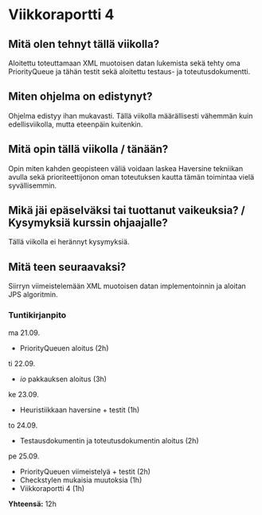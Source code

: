 # Viikkoraportti 4

## Mitä olen tehnyt tällä viikolla?

Aloitettu toteuttamaan XML muotoisen datan lukemista sekä tehty oma PriorityQueue ja tähän testit sekä aloitettu testaus- ja toteutusdokumentti.

## Miten ohjelma on edistynyt?

Ohjelma edistyy ihan mukavasti. Tällä viikolla määrällisesti vähemmän kuin edellisviikolla, mutta eteenpäin kuitenkin.

## Mitä opin tällä viikolla / tänään?

Opin miten kahden geopisteen väliä voidaan laskea Haversine tekniikan avulla sekä prioriteettijonon oman toteutuksen kautta tämän toimintaa vielä syvällisemmin.

## Mikä jäi epäselväksi tai tuottanut vaikeuksia? / Kysymyksiä kurssin ohjaajalle?

Tällä viikolla ei herännyt kysymyksiä.

## Mitä teen seuraavaksi?

Siirryn viimeistelemään XML muotoisen datan implementoinnin ja aloitan JPS algoritmin.

### Tuntikirjanpito

ma 21.09.
- PriorityQueuen aloitus (2h)

ti 22.09.
- _io_ pakkauksen aloitus (3h)

ke 23.09.
- Heuristiikkaan haversine + testit (1h)

to 24.09.
- Testausdokumentin ja toteutusdokumentin aloitus (2h)

pe 25.09.
- PriorityQueuen viimeistelyä + testit (2h)
- Checkstylen mukaisia muutoksia (1h)
- Viikkoraportti 4 (1h)

**Yhteensä:** 12h
